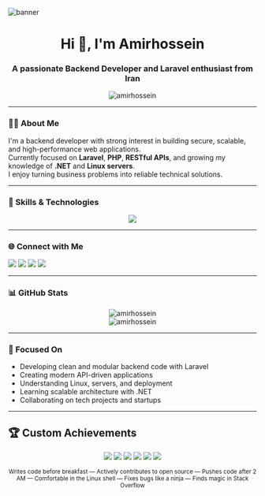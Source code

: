 ![banner](https://capsule-render.vercel.app/api?type=waving&color=0:8E2DE2,100:4A00E0&height=180&section=header&text=Amirhossein%20Peyravan&fontSize=30&fontColor=ffffff)

<h1 align="center">Hi 👋, I'm Amirhossein</h1>
<h3 align="center">A passionate Backend Developer and Laravel enthusiast from Iran</h3>

<p align="center">
  <img src="https://komarev.com/ghpvc/?username=amirhossein&label=Profile%20views&color=0e75b6&style=flat" alt="amirhossein" />
</p>

---

### 🧑‍💻 About Me
I'm a backend developer with strong interest in building secure, scalable, and high-performance web applications.  
Currently focused on **Laravel**, **PHP**, **RESTful APIs**, and growing my knowledge of **.NET** and **Linux servers**.  
I enjoy turning business problems into reliable technical solutions.  

---

### 🚀 Skills & Technologies
<div align="center">
  <img src="https://skillicons.dev/icons?i=html,css,js,php,laravel,python,django,postman,mysql,linux,cs,cpp,dotnet,bootstrap,nodejs,git,github,gitlab,angular,nginx,docker,kubernetes,elasticsearch,go,wordpress,archlinux,azure,aws,gcp&perline=10" />
</div>







---

### 🌐 Connect with Me
<p align="left">
  <a href="https://instagram.com/amirpeyravan" target="_blank"><img src="https://img.shields.io/badge/Instagram-E4405F?style=for-the-badge&logo=instagram&logoColor=white"/></a>
  <a href="https://github.com/amirpeyravan" target="_blank"><img src="https://img.shields.io/badge/GitHub-181717?style=for-the-badge&logo=github&logoColor=white"/></a>
  <a href="https://linkedin.com/in/amirpeyravan" target="_blank"><img src="https://img.shields.io/badge/LinkedIn-0A66C2?style=for-the-badge&logo=linkedin&logoColor=white"/></a>
  <a href="https://x.com/amirpeyravan" target="_blank"><img src="https://img.shields.io/badge/X-000000?style=for-the-badge&logo=x&logoColor=white"/></a>
</p>

---

### 📊 GitHub Stats
<p align="center">
  <img src="https://github-readme-stats.vercel.app/api?username=yourusername&show_icons=true&theme=radical" alt="amirhossein" />
  <br/>
  <img src="https://github-readme-stats.vercel.app/api/top-langs/?username=yourusername&layout=compact&theme=radical" alt="amirhossein" />
</p>

---

### 📌 Focused On
- Developing clean and modular backend code with Laravel
- Creating modern API-driven applications
- Understanding Linux, servers, and deployment
- Learning scalable architecture with .NET
- Collaborating on tech projects and startups

---

## 🏆 Custom Achievements

<p align="center">
  <img src="https://img.shields.io/badge/-Code%20Addict-orange?style=for-the-badge&logo=codeforces&logoColor=white" />
  <img src="https://img.shields.io/badge/-Open%20Source%20Supporter-brightgreen?style=for-the-badge&logo=github&logoColor=white"/>
  <img src="https://img.shields.io/badge/-Midnight%20Committer-purple?style=for-the-badge&logo=github&logoColor=white"/>
  <img src="https://img.shields.io/badge/-Terminal%20Warrior-black?style=for-the-badge&logo=linux&logoColor=white"/>
  <img src="https://img.shields.io/badge/-Bug%20Squasher-red?style=for-the-badge&logo=bugcrowd&logoColor=white"/>
  <img src="https://img.shields.io/badge/-Stack%20Overflow%20Lurker-yellow?style=for-the-badge&logo=stackoverflow&logoColor=white"/>
</p>

<p align="center">
  <sub>Writes code before breakfast — Actively contributes to open source — Pushes code after 2 AM — Comfortable in the Linux shell — Fixes bugs like a ninja — Finds magic in Stack Overflow</sub>
</p>

